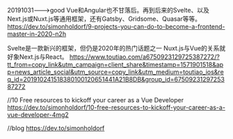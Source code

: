 
20191031--->good
Vue和Angular也不甘落后。再到后来的Svelte、以及Next.js或Nuxt.js等通用框架，还有Gatsby、Gridsome、Quasar等等。
https://dev.to/simonholdorf/9-projects-you-can-do-to-become-a-frontend-master-in-2020-n2h

Svelte是一款新兴的框架，但仍是2020年的热门话题之一
Nuxt.js与Vue的关系就好象Next.js与React。
https://www.toutiao.com/a6750923129725387272/?tt_from=copy_link&utm_campaign=client_share&timestamp=1571901518&app=news_article_social&utm_source=copy_link&utm_medium=toutiao_ios&req_id=201910241518380100120651441A21B8DB&group_id=6750923129725387272

//10 Free resources to kickoff your career as a Vue Developer
https://dev.to/simonholdorf/10-free-resources-to-kickoff-your-career-as-a-vue-developer-4mg2

//blog
https://dev.to/simonholdorf
